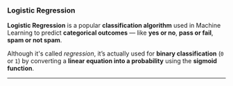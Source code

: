 ###  Logistic Regression

**Logistic Regression** is a popular **classification algorithm** used in Machine Learning to predict **categorical outcomes** — like **yes or no**, **pass or fail**, **spam or not spam**.

Although it's called *regression*, it’s actually used for **binary classification** (`0` or `1`) by converting a **linear equation into a probability** using the **sigmoid function**.

---
